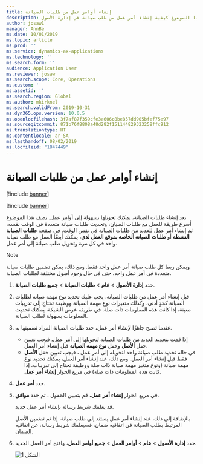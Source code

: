```yaml
---
title: إنشاء أوامر عمل من طلبات الصيانة
description: يشرح هذا الموضوع كيفية إنشاء أمر عمل من طلب صيانة في إدارة الأصول.
author: josaw1
manager: AnnBe
ms.date: 10/01/2019
ms.topic: article
ms.prod: ''
ms.service: dynamics-ax-applications
ms.technology: ''
ms.search.form: ''
audience: Application User
ms.reviewer: josaw
ms.search.scope: Core, Operations
ms.custom: ''
ms.assetid: ''
ms.search.region: Global
ms.author: mkirknel
ms.search.validFrom: 2019-10-31
ms.dyn365.ops.version: 10.0.5
ms.openlocfilehash: 3f7af87f359cfe3a606c8be857dd905bfef75e97
ms.sourcegitcommit: 871b76f8808a48d282f151144829323258ffc912
ms.translationtype: HT
ms.contentlocale: ar-SA
ms.lasthandoff: 08/02/2019
ms.locfileid: "1847449"
---
```

# <a name="create-work-orders-from-maintenance-requests"></a>إنشاء أوامر عمل من طلبات الصيانة

[!include [banner](../../includes/banner.md)]

[!include [banner](../../includes/preview-banner.md)]


بعد إنشاء طلبات الصيانة، يمكنك تحويلها بسهولة إلى أوامر عمل. يصف هذا الموضوع أسرع طريقة للعمل مع طلبات الصيان، وتحديث طلبات صيانة متعددة في الوقت نفسه، ثم إنشاء أمر عمل للعديد من طلبات الصيانة في نفس الوقت. في صفحة **طلبات الصيانة النشطة** أو **طلبات الصيانة الخاصة بموقع العمل لدي**، يمكنك أيضًا العمل مع طلب صيانة واحد في كل مرة وتحويل طلب صيانة إلى أمر عمل.

> [!NOTE]
> ويمكن ربط كل طلب صيانة أمر عمل واحد فقط. ومع ذلك، يمكن تضمين طلبات صيانة متعددة في أمر عمل واحد، حتى في حال وجود أصول مختلفة لطلبات الصيانة.

1. حدد **إدارة الأصول** \> **عام** \> **طلبات الصيانة** \> **جميع طلبات الصيانة**.
2. قبل إنشاء أمر عمل من طلبات الصيانة، يجب عليك تحديد نوع مهمة صيانة لطلبات الصيانة كحدٍ أدنى، وكذلك متغيرات نوع مهمة الصيانة ووظيفة تحتاج إلى تدريبات معينة، إذا كانت هذه المعلومات ذات صلة. في طريقه عرض الشبكة، يمكنك تحديث المعلومات بسهولة لطلب الصيانة.
3. عندما تصبح جاهزًا لإنشاء أمر عمل، حدد طلبات الصيانة المراد تضمينها به.

    - إذا قمت بتحديد العديد من طلبات الصيانة لتحويلها إلى أمر عمل، فيجب تعيين حقل **الأصل** وحقل **نوع مهمة الصيانة** قبل إنشاء أمر العمل.
    - في حاله تحديد طلب صيانة واحد لتحويله إلى أمر عمل ، فيجب تعيين حقل **الأصل** فقط قبل إنشاء أمر العمل. ومع ذلك، عند إنشاء أمر العمل، يمكنك تحديد نوع مهمة صيانة (ونوع متغير مهمة صيانة ذات صلة ووظيفة تحتاج إلى تدريبات، إذا كانت هذه المعلومات ذات صلة) في مربع الحوار **إنشاء أمر عمل**.

4. حدد **أمر عمل**.
5. في مربع الحوار **إنشاء أمر عمل**، قم بتعيين الحقول ، ثم حدد **موافق**.

    قد يعلمك شريط رسالة بإنشاء أمر عمل جديد.

    بالإضافة إلى ذلك، عند إنشاء أمر عمل يستند إلى طلب صيانة، إذا تم تضمين الأصل المرتبط بطلب الصيانة في اتفاقيه ضمان، فسيعلمك شريط رسالة، عن اتفاقيه الضمان.

6. حدد **إدارة الأصول** \> **عام** \> **أوامر العمل** \> **جميع أوامر العمل**، وافتح أمر العمل الجديد.

    ![الشكل 1](media/05-manage-maintenance-requests.png)

